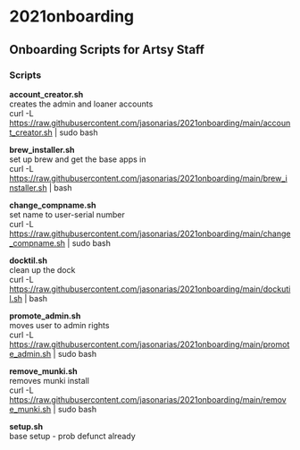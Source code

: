 # 2021onboarding  

Onboarding Scripts for Artsy Staff
---------------  
    
### Scripts
**account_creator.sh**  
  creates the admin and loaner accounts  
  curl -L https://raw.githubusercontent.com/jasonarias/2021onboarding/main/account_creator.sh | sudo bash  
    
**brew_installer.sh**   
  set up brew and get the base apps in  
  curl -L https://raw.githubusercontent.com/jasonarias/2021onboarding/main/brew_installer.sh | bash  
    
**change_compname.sh**   
  set name to user-serial number  
  curl -L https://raw.githubusercontent.com/jasonarias/2021onboarding/main/change_compname.sh | sudo bash  
    
**docktil.sh**   
  clean up the dock   
  curl -L https://raw.githubusercontent.com/jasonarias/2021onboarding/main/dockutil.sh | bash  
    
**promote_admin.sh**   
  moves user to admin rights  
  curl -L https://raw.githubusercontent.com/jasonarias/2021onboarding/main/promote_admin.sh | sudo bash  
    
**remove_munki.sh**   
  removes munki install  
  curl -L https://raw.githubusercontent.com/jasonarias/2021onboarding/main/remove_munki.sh | sudo bash  
    
**setup.sh**  
  base setup - prob defunct already  
    
